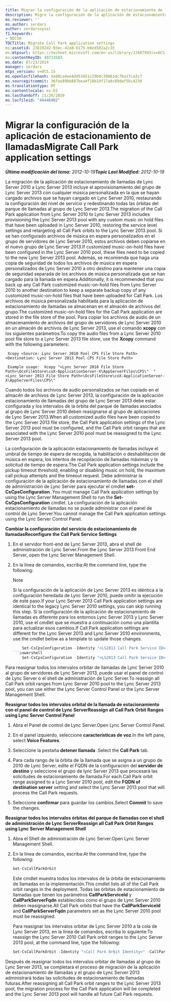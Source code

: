 ```yaml
---
title: Migrar la configuración de la aplicación de estacionamiento de llamadas
description: Migre la configuración de la aplicación de estacionamiento de llamadas.
ms.reviewer: ''
ms.author: serdars
author: serdarsoysal
f1.keywords:
- NOCSH
TOCTitle: Migrate Call Park application settings
ms:assetid: 23b192d2-93ec-42a8-b175-b6ed502a2c35
ms:mtpsurl: https://technet.microsoft.com/en-us/library/JJ687993(v=OCS.15)
ms:contentKeyID: 49733583
ms.date: 07/23/2014
manager: serdars
mtps_version: v=OCS.15
ms.openlocfilehash: da90ca4ee4dd53451c29b8c39861dc76a17ca3c7
ms.sourcegitcommit: 36fee89bb887bea4f18b19f17a8c69daf5bc423d
ms.translationtype: MT
ms.contentlocale: es-ES
ms.lasthandoff: 11/26/2020
ms.locfileid: "49446902"
---
```

# <a name="migrate-call-park-application-settings"></a><span data-ttu-id="917ab-103">Migrar la configuración de la aplicación de estacionamiento de llamadas</span><span class="sxs-lookup"><span data-stu-id="917ab-103">Migrate Call Park application settings</span></span>

<div data-xmlns="http://www.w3.org/1999/xhtml">

<div class="topic" data-xmlns="https://www.w3.org/1999/xhtml" data-msxsl="urn:schemas-microsoft-com:xslt" data-cs="https://msdn.microsoft.com/">

<div data-asp="https://msdn2.microsoft.com/asp">



</div>

<div id="mainSection">

<div id="mainBody"><span data-ttu-id="917ab-104">

<span> </span></span><span class="sxs-lookup"><span data-stu-id="917ab-104">

<span> </span></span></span>

<span data-ttu-id="917ab-105">_**Última modificación del tema:** 2012-10-19_</span><span class="sxs-lookup"><span data-stu-id="917ab-105">_**Topic Last Modified:** 2012-10-19_</span></span>

<span data-ttu-id="917ab-106">La migración de la aplicación de estacionamiento de llamadas de Lync Server 2010 a Lync Server 2013 incluye el aprovisionamiento del grupo de Lync Server 2013 con cualquier música personalizada en la que se hayan cargado archivos que se hayan cargado en Lync Server 2010, restaurando la configuración del nivel de servicio y redestinando todas las órbitas del parque de llamadas al grupo de Lync Server 2013.</span><span class="sxs-lookup"><span data-stu-id="917ab-106">The migration of the Call Park application from Lync Server 2010 to Lync Server 2013 includes provisioning the Lync Server 2013 pool with any custom music on hold files that have been uploaded in Lync Server 2010, restoring the service level settings and retargeting all Call Park orbits to the Lync Server 2013 pool.</span></span> <span data-ttu-id="917ab-107">Si se han configurado archivos de música en espera personalizados en el grupo de servidores de Lync Server 2010, estos archivos deben copiarse en el nuevo grupo de Lync Server 2013.</span><span class="sxs-lookup"><span data-stu-id="917ab-107">If customized music-on-hold files have been configured in the Lync Server 2010 pool, these files need to be copied to the new Lync Server 2013 pool.</span></span> <span data-ttu-id="917ab-108">Además, se recomienda que haga una copia de seguridad de todos los archivos de música en espera personalizados de Lync Server 2010 a otro destino para mantener una copia de seguridad separada de los archivos de música personalizada que se han cargado para la llamada en espera.</span><span class="sxs-lookup"><span data-stu-id="917ab-108">Additionally, it is recommended that you back up any Call Park customized music-on-hold files from Lync Server 2010 to another destination to keep a separate backup copy of any customized music-on-hold files that have been uploaded for Call Park.</span></span> <span data-ttu-id="917ab-109">Los archivos de música personalizada habilitada para la aplicación de estacionamiento de llamadas se almacenan en el almacén de archivos del grupo.</span><span class="sxs-lookup"><span data-stu-id="917ab-109">The customized music-on-hold files for the Call Park application are stored in the file store of the pool.</span></span> <span data-ttu-id="917ab-110">Para copiar los archivos de audio de un almacenamiento de archivos del grupo de servidores de Lync Server 2010 en un almacén de archivos de Lync Server 2013, use el comando **xcopy** con los siguientes parámetros:</span><span class="sxs-lookup"><span data-stu-id="917ab-110">To copy the audio files from a Lync Server 2010 pool file store to a Lync Server 2013 file store, use the **Xcopy** command with the following parameters:</span></span>

   ```console
    Xcopy <Source: Lync Server 2010 Pool CPS File Store Path> <Destination: Lync Server 2013 Pool CPS File Store Path>
   ```

   ```console
    Example usage:  Xcopy "<Lync Server 2010 File Store Path>\OcsFileStore\coX-ApplicationServer-X\AppServerFiles\CPS\"  "<Lync Server 2013 File Store Path>\OcsFileStore\coX-ApplicationServer-X\AppServerFiles\CPS\" 
   ```

<span data-ttu-id="917ab-111">Cuando todos los archivos de audio personalizados se han copiado en el almacén de archivos de Lync Server 2013, la configuración de la aplicación estacionamiento de llamadas del grupo de Lync Server 2013 debe estar configurada y los intervalos de la órbita del parque de llamadas asociados al grupo de Lync Server 2010 deben reasignarse al grupo de aplicaciones de Lync Server 2013.</span><span class="sxs-lookup"><span data-stu-id="917ab-111">When all customized audio files have been copied to the Lync Server 2013 file store, the Call Park application settings of the Lync Server 2013 pool must be configured, and the Call Park orbit ranges that are associated with the Lync Server 2010 pool must be reassigned to the Lync Server 2013 pool.</span></span>

<span data-ttu-id="917ab-112">La configuración de la aplicación estacionamiento de llamadas incluye el umbral de tiempo de espera de recogida, la habilitación o deshabilitación de música en espera, los intentos de recopilación de llamadas máximas y la solicitud de tiempo de espera.</span><span class="sxs-lookup"><span data-stu-id="917ab-112">The Call Park application settings include the pickup timeout threshold, enabling or disabling music on hold, the maximum call pickup attempts and the timeout request.</span></span> <span data-ttu-id="917ab-113">Debe administrar la configuración de la aplicación de estacionamiento de llamadas con el shell de administración de Lync Server para ejecutar el cmdlet **set-CsCpsConfiguration** .</span><span class="sxs-lookup"><span data-stu-id="917ab-113">You must manage Call Park application settings by using the Lync Server Management Shell to run the **Set-CsCpsConfiguration** cmdlet.</span></span> <span data-ttu-id="917ab-114">La configuración de la aplicación estacionamiento de llamadas no se puede administrar con el panel de control de Lync Server.</span><span class="sxs-lookup"><span data-stu-id="917ab-114">You cannot manage the Call Park application settings using the Lync Server Control Panel.</span></span>

<span data-ttu-id="917ab-115">**Cambiar la configuración del servicio de estacionamiento de llamadas**</span><span class="sxs-lookup"><span data-stu-id="917ab-115">**Reconfigure the Call Park Service Settings**</span></span>

1.  <span data-ttu-id="917ab-116">En el servidor front-end de Lync Server 2013, abra el shell de administración de Lync Server.</span><span class="sxs-lookup"><span data-stu-id="917ab-116">From the Lync Server 2013 Front End Server, open the Lync Server Management Shell.</span></span>

2.  <span data-ttu-id="917ab-117">En la línea de comandos, escriba:</span><span class="sxs-lookup"><span data-stu-id="917ab-117">At the command line, type the following:</span></span>
    
    <div>
    

    > [!NOTE]  
    > <span data-ttu-id="917ab-118">Si la configuración de la aplicación de Lync Server 2013 es idéntica a la configuración heredada de Lync Server 2010, puede omitir la ejecución de este paso.</span><span class="sxs-lookup"><span data-stu-id="917ab-118">If your Lync Server 2013 Call Park application settings are identical to the legacy Lync Server 2010 settings, you can skip running this step.</span></span> <span data-ttu-id="917ab-119">Si la configuración de la aplicación de estacionamiento de llamadas es diferente para los entornos Lync Server 2013 y Lync Server 2010, use el cmdlet que se muestra a continuación como una plantilla para actualizar esos cambios.</span><span class="sxs-lookup"><span data-stu-id="917ab-119">If Call Park application settings are different for the Lync Server 2013 and Lync Server 2010 environments, use the cmdlet below as a template to update those changes.</span></span>

    
    <span data-ttu-id="917ab-120"></div>
    ```powershell
        Set-CsCpsConfiguration -Identity "<LS2013 Call Park Service ID>"-CallPickupTimeoutThreshold" <LS2010 CPS TimeSpan> "-EnableMusicOnHold" "- <LS2010 CPS value> MaxCallPickupAttempts" <LS2010 CPS pickup attempts> "-OnTimeoutURI" <LS2010 CPS timeout URI> " ```</span><span class="sxs-lookup"><span data-stu-id="917ab-120"></div>
    ```powershell
        Set-CsCpsConfiguration -Identity "<LS2013 Call Park Service ID>" -CallPickupTimeoutThreshold "<LS2010 CPS TimeSpan>" -EnableMusicOnHold "<LS2010 CPS value>" -MaxCallPickupAttempts "<LS2010 CPS pickup attempts>" -OnTimeoutURI "<LS2010 CPS timeout URI>" ```</span></span>

<span data-ttu-id="917ab-121">Para reasignar todos los intervalos orbitar de llamadas de Lync Server 2010 al grupo de servidores de Lync Server 2013, puede usar el panel de control de Lync Server o el shell de administración de Lync Server.</span><span class="sxs-lookup"><span data-stu-id="917ab-121">To reassign all Call Park orbit ranges from Lync Server 2010 pool to the Lync Server 2013 pool, you can use either the Lync Server Control Panel or the Lync Server Management Shell.</span></span>

<span data-ttu-id="917ab-122">**Reasignar todos los intervalos orbital de la llamada de estacionamiento con el panel de control de Lync Server**</span><span class="sxs-lookup"><span data-stu-id="917ab-122">**Reassign all Call Park Orbit Ranges using Lync Server Control Panel**</span></span>

1.  <span data-ttu-id="917ab-123">Abra el Panel de control de Lync Server.</span><span class="sxs-lookup"><span data-stu-id="917ab-123">Open Lync Server Control Panel.</span></span>

2.  <span data-ttu-id="917ab-124">En el panel izquierdo, seleccione **características de voz**.</span><span class="sxs-lookup"><span data-stu-id="917ab-124">In the left pane, select **Voice Features**.</span></span>

3.  <span data-ttu-id="917ab-125">Seleccione la pestaña **detener llamada** .</span><span class="sxs-lookup"><span data-stu-id="917ab-125">Select the **Call Park** tab.</span></span>

4.  <span data-ttu-id="917ab-126">Para cada rango de la órbita de la llamada que se asigna a un grupo de 2010 de Lync Server, edite el FQDN de la configuración del **servidor de destino** y seleccione el grupo de lync Server 2013 que procesará las solicitudes de estacionamiento de llamada.</span><span class="sxs-lookup"><span data-stu-id="917ab-126">For each Call Park orbit range assigned to a Lync Server 2010 pool, edit the **FQDN of destination server** setting and select the Lync Server 2013 pool that will process the Call Park requests.</span></span>

5.  <span data-ttu-id="917ab-127">Seleccione **confirmar** para guardar los cambios.</span><span class="sxs-lookup"><span data-stu-id="917ab-127">Select **Commit** to save the changes.</span></span>

<span data-ttu-id="917ab-128">**Reasignar todos los intervalos órbitas del parque de llamadas con el shell de administración de Lync Server**</span><span class="sxs-lookup"><span data-stu-id="917ab-128">**Reassign all Call Park Orbit Ranges using Lync Server Management Shell**</span></span>

1.  <span data-ttu-id="917ab-129">Abra el Shell de administración de Lync Server.</span><span class="sxs-lookup"><span data-stu-id="917ab-129">Open Lync Server Management Shell.</span></span>

2.  <span data-ttu-id="917ab-130">En la línea de comandos, escriba:</span><span class="sxs-lookup"><span data-stu-id="917ab-130">At the command line, type the following:</span></span>
    ```powershell
    Get-CsCallParkOrbit
    ```
    
    <span data-ttu-id="917ab-131">Este cmdlet muestra todos los intervalos de la órbita de estacionamiento de llamadas en la implementación.</span><span class="sxs-lookup"><span data-stu-id="917ab-131">This cmdlet lists all of the Call Park orbit ranges in the deployment.</span></span> <span data-ttu-id="917ab-132">Todas las órbitas de estacionamiento de llamadas que tienen los parámetros **CallParkServiceId** y **CallParkServerFqdn** establecidos como el grupo de Lync Server 2010 deben reasignarse.</span><span class="sxs-lookup"><span data-stu-id="917ab-132">All Call Park orbits that have the **CallParkServiceId** and **CallParkServerFqdn** parameters set as the Lync Server 2010 pool must be reassigned.</span></span>
    
    <span data-ttu-id="917ab-133">Para reasignar los intervalos orbitar de Lync Server 2010 a la cola de Lync Server 2013, en la línea de comandos, escriba lo siguiente:</span><span class="sxs-lookup"><span data-stu-id="917ab-133">To reassign the Lync Server 2010 Call Park orbit ranges to the Lync Server 2013 pool, at the command line, type the following:</span></span>
    
    ```powershell
    Set-CsCallParkOrbit -Identity "<Call Park Orbit Identity>" -CallParkService "service:ApplicationServer:<Lync Server 2013 Pool FQDN>"
    ```

<span data-ttu-id="917ab-134">Después de reasignar todos los intervalos orbitar de llamadas al grupo de Lync Server 2013, se completará el proceso de migración de la aplicación de estacionamiento de llamadas y el grupo de Lync Server 2013 administrará todas las solicitudes de estacionamiento de llamadas futuras.</span><span class="sxs-lookup"><span data-stu-id="917ab-134">After reassigning all Call Park orbit ranges to the Lync Server 2013 pool, the migration process for the Call Park application will be completed and the Lync Server 2013 pool will handle all future Call Park requests.</span></span>

<span data-ttu-id="917ab-135"></div>

<span> </span>

</div>

</div>

</span><span class="sxs-lookup"><span data-stu-id="917ab-135"></div>

<span> </span>

</div>

</div>

</span></span></div>

